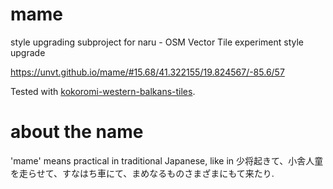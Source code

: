 # mame
style upgrading subproject for naru - OSM Vector Tile experiment style upgrade

https://unvt.github.io/mame/#15.68/41.322155/19.824567/-85.6/57

Tested with [kokoromi-western-balkans-tiles](https://github.com/optgeo/kokoromi-western-balkans-tiles).

# about the name
'mame' means practical in traditional Japanese, like in 少将起きて、小舎人童を走らせて、すなはち車にて、まめなるものさまざまにもて来たり. 
